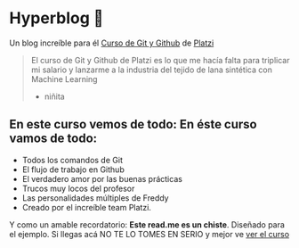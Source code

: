 # Hyperblog 💚
Un blog increíble para él [Curso de Git y Github](https://platzi.com/clases/git-github/ "Curso de Git y Github") de [Platzi](http://platzi.com "Platzi")
>El curso de Git y Github de Platzi es lo que me hacía falta para triplicar mi salario y lanzarme a la industria del tejido de lana sintética con Machine Learning
> - niñita

## En este curso vemos de todo: En éste curso vamos de todo:
- Todos los comandos de Git
- El flujo de trabajo en Github
- El verdadero amor por las buenas prácticas
- Trucos muy locos del profesor
- Las personalidades múltiples de Freddy
- Creado por el increíble team Platzi.

Y como un amable recordatorio: **Este read.me es un chiste**. Diseñado para el ejemplo. Si llegas acá NO TE LO TOMES EN SERIO y mejor ve [ver el curso](https://platzi.com/clases/git-github/a-ver-el-curso "ver el curso")

